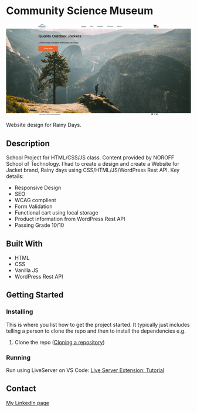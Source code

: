 # Community Science Museum

![image](/images/Screenshot%202023-03-06%20145716.png)

Website design for Rainy Days.

## Description

School Project for HTML/CSS/JS class. Content provided by NOROFF School of Technology.
I had to create a design and create a Website for Jacket brand, Rainy days using CSS/HTML/JS/WordPress Rest API. Key details:

-   Responsive Design
-   SEO
-   WCAG complient
-   Form Validation
-   Functional cart using local storage
-   Product information from WordPress Rest API
-   Passing Grade 10/10

## Built With

-   HTML
-   CSS
-   Vanilla JS
-   WordPress Rest API

## Getting Started

### Installing

This is where you list how to get the project started. It typically just includes telling a person to clone the repo and then to install the dependencies e.g.

1. Clone the repo ([Cloning a repository](https://docs.github.com/en/repositories/creating-and-managing-repositories/cloning-a-repository))

### Running

Run using LiveServer on VS Code:
[Live Server Extension: Tutorial](https://www.youtube.com/watch?v=ZfCi0Is9gLU)

## Contact

[My LinkedIn page](https://www.linkedin.com/in/mindaugas-bankauskas-37445a144/)
